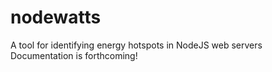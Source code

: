 # nodewatts
A tool for identifying energy hotspots in NodeJS web servers
Documentation is forthcoming!